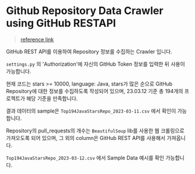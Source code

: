 # Github Repository Data Crawler using GitHub RESTAPI

> [reference link](https://github.com/Jindae/github_crawler)



GitHub REST API를 이용하여 Repository 정보를 수집하는 Crawler 입니다.

`settings.py` 의 'Authorization'에 자신의 GitHub Token 정보를 입력한 뒤 사용이 가능합니다. 

현재 코드는 stars >= 10000, language: Java, stars가 많은 순으로 GitHub Repository에 대한 정보를 수집하도록 작성되어 있으며, 23.03.12 기준 총 194개의 프로젝트가 해당 기준을 만족합니다.

결과 데이터의 sample은 `Top194JavaStarsRepo_2023-03-11.csv` 에서 확인이 가능합니다. 

Repository의 pull_requests의 개수는 `BeautifulSoup` lib를 사용한 웹 크롤링으로 가져오도록 되어 있으며, 그 외의 column은 GitHub REST API를 사용해서 가져옵니다. 

`Top194JavaStarsRepo_2023-03-12.csv` 에서 Sample Data 예시를 확인 가능합니다. 
